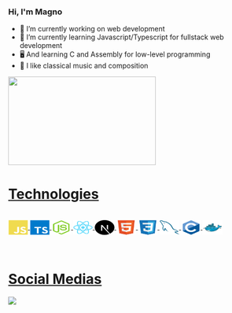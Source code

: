 ### Hi, I'm Magno

- 🔭 I’m currently working on web development
- 🌱 I’m currently learning Javascript/Typescript for fullstack web development
- 🖥️ And learning C and Assembly for low-level programming
- 🎼 I like classical music and composition

<div align="left">
  <a href="https://github.com/Magno-MJ">
  <img height="180em" width="300em" src="https://github-readme-stats.vercel.app/api/top-langs/?username=Magno-Mj&layout=compact&langs_count=7&theme=algolia"/>
</div>
  
<div>
  <h1>Technologies</h1>
  <div style="display: inline_block"><br>
    <img align="center" alt="Js" height="30" width="40" src="https://raw.githubusercontent.com/devicons/devicon/master/icons/javascript/javascript-plain.svg">
    <img align="center" alt="Ts" height="30" width="40" src="https://raw.githubusercontent.com/devicons/devicon/master/icons/typescript/typescript-plain.svg">
    <img align="center" alt="Node" height="30" width="40" src="https://github.com/devicons/devicon/blob/master/icons/nodejs/nodejs-original.svg">
    <img align="center" alt="React" height="30" width="40" src="https://raw.githubusercontent.com/devicons/devicon/master/icons/react/react-original.svg">
    <img align="center" alt="Next" height="30" width="40" src="https://raw.githubusercontent.com/devicons/devicon/master/icons/nextjs/nextjs-original.svg">
    <img align="center" alt="HTML" height="30" width="40" src="https://raw.githubusercontent.com/devicons/devicon/master/icons/html5/html5-original.svg">
    <img align="center" alt="CSS" height="30" width="40" src="https://raw.githubusercontent.com/devicons/devicon/master/icons/css3/css3-original.svg">
    <img align="center" alt="MySQL" height="30" width="40" src="https://github.com/devicons/devicon/blob/master/icons/mysql/mysql-original.svg">
    <img align="center" alt="C" height="30" width="40" src="https://raw.githubusercontent.com/devicons/devicon/master/icons/c/c-original.svg">
    <img align="center" alt="Docker" height="30" width="40" src="https://github.com/devicons/devicon/blob/master/icons/docker/docker-original.svg">
  </div>
</div>
  
<br />
<br />
  
<div>
  <h1>Social Medias</div>
 <a href="https://www.linkedin.com/in/magno-jovino-a54707191/" target="_blank"><img src="https://img.shields.io/badge/-LinkedIn-%230077B5?style=for-the-badge&logo=linkedin&logoColor=white" target="_blank"></a> 
</div>
